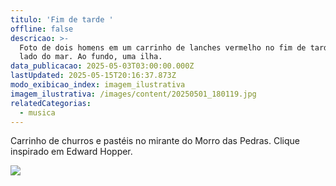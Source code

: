 ```yaml
---
titulo: 'Fim de tarde '
offline: false
descricao: >-
  Foto de dois homens em um carrinho de lanches vermelho no fim de tarde, ao
  lado do mar. Ao fundo, uma ilha.
data_publicacao: 2025-05-03T03:00:00.000Z
lastUpdated: 2025-05-15T20:16:37.873Z
modo_exibicao_index: imagem_ilustrativa
imagem_ilustrativa: /images/content/20250501_180119.jpg
relatedCategorias:
  - musica
---
```


Carrinho de churros e pastéis no mirante do Morro das Pedras. Clique inspirado em Edward Hopper.

![](/images/content/20250501_180119.jpg)
